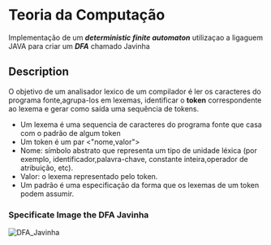 # Teoria da Computação

Implementação de um ***deterministic finite automaton*** utilizaçao a ligaguem JAVA para criar um ***DFA*** chamado Javinha

## Description

O objetivo de um analisador lexico de um compilador é ler os caracteres do programa fonte,agrupa-los em lexemas, identificar o **token** 
correspondente ao lexema e gerar como saída uma sequência de tokens.

- Um lexema é uma sequencia de caracteres do programa fonte que casa com o padrão de algum token
- Um token é um par <"nome,valor">
- Nome: símbolo abstrato que representa um tipo de unidade léxica (por exemplo, identificador,palavra-chave, constante inteira,operador de atribuição, etc).
- Valor: o lexema representado pelo token.
- Um padrão é uma especificação da forma que os lexemas de um token podem assumir.
  
### Specificate Image the DFA Javinha

![DFA_Javinha](https://user-images.githubusercontent.com/31081356/64976148-00603380-d887-11e9-9c92-e3732cdd4ddc.png)
